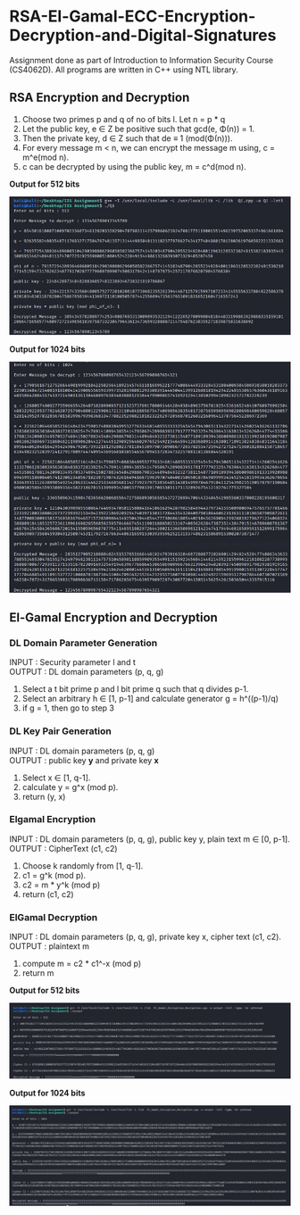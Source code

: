 # RSA-El-Gamal-ECC-Encryption-Decryption-and-Digital-Signatures
Assignment done as part of Introduction to Information Security Course (CS4062D). All programs are written in C++ using NTL library.

## RSA Encryption and Decryption
1. Choose two primes p and q of no of bits l. Let n = p * q
2. Let the public key, e ∈ Z be positive such that gcd(e, Φ(n)) = 1.
3. Then the private key, d ∈ Z such that de ≡ 1 (mod(Φ(n))).
4. For every message m < n, we can encrypt the message m using, c = m^e(mod n).
5. c can be decrypted by using the public key, m = c^d(mod n).

**Output for 512 bits**

![512 bits output](https://github.com/mohammedismailb18/RSA-El-Gamal-ECC-Encryption-Decryption-and-Digital-Signatures/blob/main/1.%20RSA_Encryption_Decryption/output_512bits.jpg)

**Output for 1024 bits**

![1024 bits output](https://github.com/mohammedismailb18/RSA-El-Gamal-ECC-Encryption-Decryption-and-Digital-Signatures/blob/main/1.%20RSA_Encryption_Decryption/output_1024bits.jpg)

## El-Gamal Encryption and Decryption

### DL Domain Parameter Generation
INPUT : Security parameter l and t <br>
OUTPUT : DL domain parameters (p, q, g)
1. Select a t bit prime p and l bit prime q such that q divides p-1.
2. Select an arbitrary h ∈ [1, p-1] and calculate generator g = h^((p-1)/q)
3. if g = 1, then go to step 3

### DL Key Pair Generation
INPUT : DL domain parameters (p, q, g) <br>
OUTPUT : public key **y** and private key **x**
1. Select x ∈ [1, q-1].
2. calculate y = g^x (mod p).
3. return (y, x)

### Elgamal Encryption
INPUT : DL domain parameters (p, q, g), public key y, plain text m ∈ [0, p-1].
OUTPUT : CipherText (c1, c2)
1. Choose k randomly from [1, q-1].
2. c1 = g^k (mod p).
3. c2 = m * y^k (mod p)
4. return (c1, c2)

### ElGamal Decryption
INPUT : DL domain parameters (p, q, g), private key x, cipher text (c1, c2).
OUTPUT : plaintext m
1. compute m = c2 * c1^-x (mod p)
2. return m

**Output for 512 bits**

![512 bits output](https://github.com/mohammedismailb18/RSA-El-Gamal-ECC-Encryption-Decryption-and-Digital-Signatures/blob/main/2.%20El_Gamal_Encryption_Decryption/output_512bits.jpg)

**Output for 1024 bits**

![1024 bits output](https://github.com/mohammedismailb18/RSA-El-Gamal-ECC-Encryption-Decryption-and-Digital-Signatures/blob/main/2.%20El_Gamal_Encryption_Decryption/output_1024bits.jpg)

